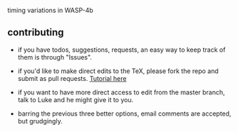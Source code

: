timing variations in WASP-4b

contributing
----------

* if you have todos, suggestions, requests, an easy way to keep track of them
  is through "Issues".

* if you'd like to make direct edits to the TeX, please fork the repo and
  submit as pull requests.
  [Tutorial here](https://help.github.com/articles/fork-a-repo/)

* if you want to have more direct access to edit from the master branch, talk
  to Luke and he might give it to you.

* barring the previous three better options, email comments are accepted, but
  grudgingly.
